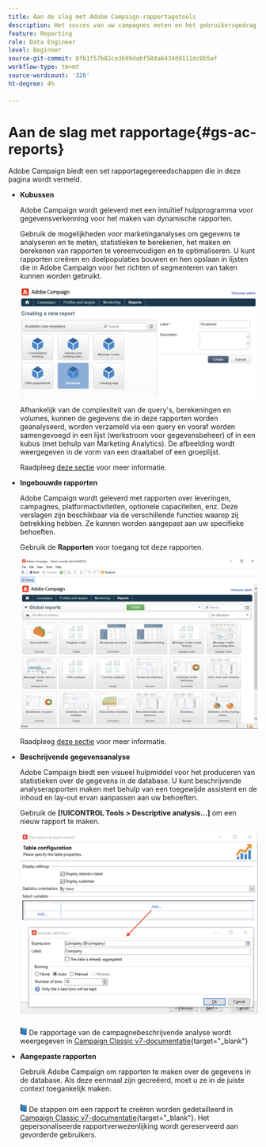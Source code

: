 ```yaml
---
title: Aan de slag met Adobe Campaign-rapportagetools
description: Het succes van uw campagnes meten en het gebruikersgedrag analyseren
feature: Reporting
role: Data Engineer
level: Beginner
source-git-commit: 8fb1f57b82ce3b99dabf584a6434d9111dc8b5af
workflow-type: tm+mt
source-wordcount: '326'
ht-degree: 4%

---
```



# Aan de slag met rapportage{#gs-ac-reports}

Adobe Campaign biedt een set rapportagegereedschappen die in deze pagina wordt vermeld.

* **Kubussen**

   Adobe Campaign wordt geleverd met een intuïtief hulpprogramma voor gegevensverkenning voor het maken van dynamische rapporten.

   Gebruik de mogelijkheden voor marketinganalyses om gegevens te analyseren en te meten, statistieken te berekenen, het maken en berekenen van rapporten te vereenvoudigen en te optimaliseren. U kunt rapporten creëren en doelpopulaties bouwen en hen opslaan in lijsten die in Adobe Campaign voor het richten of segmenteren van taken kunnen worden gebruikt.

   ![](assets/create-a-report.png)

   Afhankelijk van de complexiteit van de query&#39;s, berekeningen en volumes, kunnen de gegevens die in deze rapporten worden geanalyseerd, worden verzameld via een query en vooraf worden samengevoegd in een lijst (werkstroom voor gegevensbeheer) of in een kubus (met behulp van Marketing Analytics). De afbeelding wordt weergegeven in de vorm van een draaitabel of een groeplijst.

   Raadpleeg [deze sectie](gs-cubes.md) voor meer informatie.

* **Ingebouwde rapporten**

   Adobe Campaign wordt geleverd met rapporten over leveringen, campagnes, platformactiviteiten, optionele capaciteiten, enz. Deze verslagen zijn beschikbaar via de verschillende functies waarop zij betrekking hebben. Ze kunnen worden aangepast aan uw specifieke behoeften.

   Gebruik de **Rapporten** voor toegang tot deze rapporten.

   ![](assets/built-in-reports.png)

   Raadpleeg [deze sectie](built-in-reports.md) voor meer informatie.

* **Beschrijvende gegevensanalyse**

   Adobe Campaign biedt een visueel hulpmiddel voor het produceren van statistieken over de gegevens in de database. U kunt beschrijvende analyserapporten maken met behulp van een toegewijde assistent en de inhoud en lay-out ervan aanpassen aan uw behoeften.

   Gebruik de **[!UICONTROL Tools > Descriptive analysis...]** om een nieuw rapport te maken.

   ![](assets/desc-analysis-report.png)

   ![](../assets/do-not-localize/book.png) De rapportage van de campagnebeschrijvende analyse wordt weergegeven in [Campaign Classic v7-documentatie](https://experienceleague.adobe.com/docs/campaign-classic/using/reporting/analyzing-populations/about-descriptive-analysis.html){target=&quot;_blank&quot;}

* **Aangepaste rapporten**

   Gebruik Adobe Campaign om rapporten te maken over de gegevens in de database. Als deze eenmaal zijn gecreëerd, moet u ze in de juiste context toegankelijk maken.

   ![](../assets/do-not-localize/book.png) De stappen om een rapport te creëren worden gedetailleerd in [Campaign Classic v7-documentatie](https://experienceleague.adobe.com/docs/campaign-classic/using/reporting/creating-new-reports/about-reports-creation-in-campaign.html){target=&quot;_blank&quot;}. Het gepersonaliseerde rapportverwezenlijking wordt gereserveerd aan gevorderde gebruikers.

